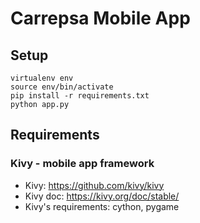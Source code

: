 # Carrepsa Mobile App

## Setup
```
virtualenv env
source env/bin/activate
pip install -r requirements.txt
python app.py
```

## Requirements
### Kivy - mobile app framework
* Kivy: https://github.com/kivy/kivy
* Kivy doc: https://kivy.org/doc/stable/
* Kivy's requirements: cython, pygame
